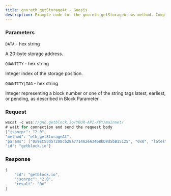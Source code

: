 ```yaml
---
title: gno:eth_getStorageAt - Gnosis
description: Example code for the gno:eth_getStorageAt ws method. Сomplete guide on how to use gno:eth_getStorageAt ws in GetBlock.io Web3 documentation.
---
```


### Parameters


`DATA` - hex string

A 20-byte storage address.

`QUANTITY` - hex string

Integer index of the storage position.

`QUANTITY|TAG` - hex string

Integer representing a block number or one of the string tags latest,
earliest, or pending, as described in Block Parameter.

### Request

``` java
wscat -c wss://gno.getblock.io/YOUR-API-KEY/mainnet/ 
# wait for connection and send the request body 
{"jsonrpc": "2.0",
"method": "eth_getStorageAt",
"params": ["0x9EC55d57208cb28a7714A2eA3468bD9d5bB15125", "0x0", "latest"],
"id": "getblock.io"}
```

###  Response

``` java
{
    "id": "getblock.io",
    "jsonrpc": "2.0",
    "result": "0x"
}
```

